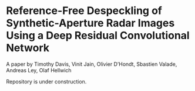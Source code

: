 # Reference-Free Despeckling of Synthetic-Aperture Radar Images Using a Deep Residual Convolutional Network

A paper by Timothy Davis, Vinit Jain, Olivier D’Hondt, Sbastien Valade, Andreas Ley, Olaf Hellwich

Repository is under construction.
